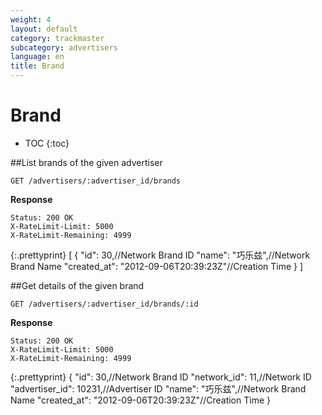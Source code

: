 ```yaml
---
weight: 4
layout: default
category: trackmaster
subcategory: advertisers
language: en
title: Brand
---
```


# Brand #

* TOC
{:toc}

##List brands of the given advertiser

    GET /advertisers/:advertiser_id/brands

**Response**

    Status: 200 OK
    X-RateLimit-Limit: 5000
    X-RateLimit-Remaining: 4999


{:.prettyprint}
    [
      {
        "id": 30,//Network Brand ID
        "name": "巧乐兹",//Network Brand Name
        "created_at": "2012-09-06T20:39:23Z"//Creation Time
      }
    ]



##Get details of the given brand
    
    GET /advertisers/:advertiser_id/brands/:id

**Response**

    Status: 200 OK
    X-RateLimit-Limit: 5000
    X-RateLimit-Remaining: 4999

{:.prettyprint}
    {
        "id": 30,//Network Brand ID
        "network_id": 11,//Network ID
        "advertiser_id": 10231,//Advertiser ID
        "name": "巧乐兹",//Network Brand Name
        "created_at": "2012-09-06T20:39:23Z"//Creation Time
    }